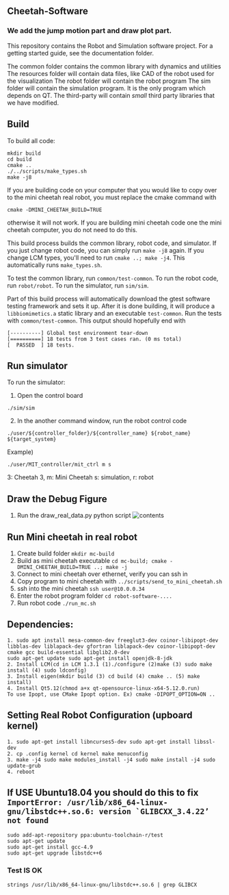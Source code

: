 ## Cheetah-Software
### We add the jump motion part and draw plot part.
This repository contains the Robot and Simulation software project.  For a getting started guide, see the documentation folder.

The common folder contains the common library with dynamics and utilities
The resources folder will contain data files, like CAD of the robot used for the visualization
The robot folder will contain the robot program
The sim folder will contain the simulation program. It is the only program which depends on QT.
The third-party will contain *small* third party libraries that we have modified.

## Build
To build all code:
```
mkdir build
cd build
cmake ..
./../scripts/make_types.sh
make -j8
```

If you are building code on your computer that you would like to copy over to the mini cheetah real robot, you must replace the cmake command with
```
cmake -DMINI_CHEETAH_BUILD=TRUE
```
otherwise it will not work.  If you are building mini cheetah code one the mini cheetah computer, you do not need to do this.

This build process builds the common library, robot code, and simulator. If you just change robot code, you can simply run `make -j8` again. If you change LCM types, you'll need to run `cmake ..; make -j4`. This automatically runs `make_types.sh`.

To test the common library, run `common/test-common`. To run the robot code, run `robot/robot`. To run the simulator, run `sim/sim`.

Part of this build process will automatically download the gtest software testing framework and sets it up. After it is done building, it will produce a `libbiomimetics.a` static library and an executable `test-common`.  Run the tests with `common/test-common`. This output should hopefully end with

```
[----------] Global test environment tear-down
[==========] 18 tests from 3 test cases ran. (0 ms total)
[  PASSED  ] 18 tests.
```
## Run simulator
To run the simulator:
1. Open the control board
```
./sim/sim
```
2. In the another command window, run the robot control code
```
./user/${controller_folder}/${controller_name} ${robot_name} ${target_system}
```
Example)
```
./user/MIT_controller/mit_ctrl m s
```
3: Cheetah 3, m: Mini Cheetah
s: simulation, r: robot
## Draw the Debug Figure
1. Run the draw_real_data.py python script
   ![contents](https://github.com/CUHKSiriusLeggedRobotTeam/Cheetah_Software_24Nm_selfIMU/blob/lz_code/fig/Figure_3.png)
## Run Mini cheetah in real robot
1. Create build folder `mkdir mc-build`
2. Build as mini cheetah executable `cd mc-build; cmake -DMINI_CHEETAH_BUILD=TRUE ..; make -j`
3. Connect to mini cheetah over ethernet, verify you can ssh in
4. Copy program to mini cheetah with `../scripts/send_to_mini_cheetah.sh`
5. ssh into the mini cheetah `ssh user@10.0.0.34`
6. Enter the robot program folder `cd robot-software-....`
7. Run robot code `./run_mc.sh` 


## Dependencies:
```
1. sudo apt install mesa-common-dev freeglut3-dev coinor-libipopt-dev libblas-dev liblapack-dev gfortran liblapack-dev coinor-libipopt-dev cmake gcc build-essential libglib2.0-dev
sudo apt-get update sudo apt-get install openjdk-8-jdk
2. Install LCM(cd in LCM 1.3.1 (1)./configure (2)make (3) sudo make install (4) sudo ldconfig)
3. Install eigen(mkdir build (3) cd build (4) cmake .. (5) make install)
4. Install Qt5.12(chmod a+x qt-opensource-linux-x64-5.12.0.run)
To use Ipopt, use CMake Ipopt option. Ex) cmake -DIPOPT_OPTION=ON ..
```


## Setting Real Robot Configuration (upboard kernel)
```
1. sudo apt-get install libncurses5-dev sudo apt-get install libssl-dev 
2. cp .config kernel cd kernel make menuconfig 
3. make -j4 sudo make modules_install -j4 sudo make install -j4 sudo update-grub 
4. reboot
```

## If USE Ubuntu18.04 you should do this to fix ``` ImportError: /usr/lib/x86_64-linux-gnu/libstdc++.so.6: version `GLIBCXX_3.4.22’ not found```
```
sudo add-apt-repository ppa:ubuntu-toolchain-r/test
sudo apt-get update
sudo apt-get install gcc-4.9
sudo apt-get upgrade libstdc++6
```

### Test IS OK
```
strings /usr/lib/x86_64-linux-gnu/libstdc++.so.6 | grep GLIBCX
```
